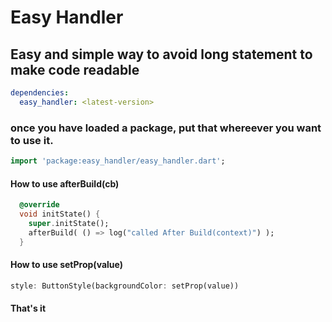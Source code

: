 # Easy Handler

## Easy and simple way to avoid long statement to make code readable

```yaml
dependencies:
  easy_handler: <latest-version>
```

### once you have loaded a package, put that whereever you want to use it.

```dart
import 'package:easy_handler/easy_handler.dart';
```

#### How to use afterBuild(cb)

```dart
  @override
  void initState() {
    super.initState();
    afterBuild( () => log("called After Build(context)") );
  }
```

#### How to use setProp(value)

```dart
style: ButtonStyle(backgroundColor: setProp(value))
```

#### That's it
